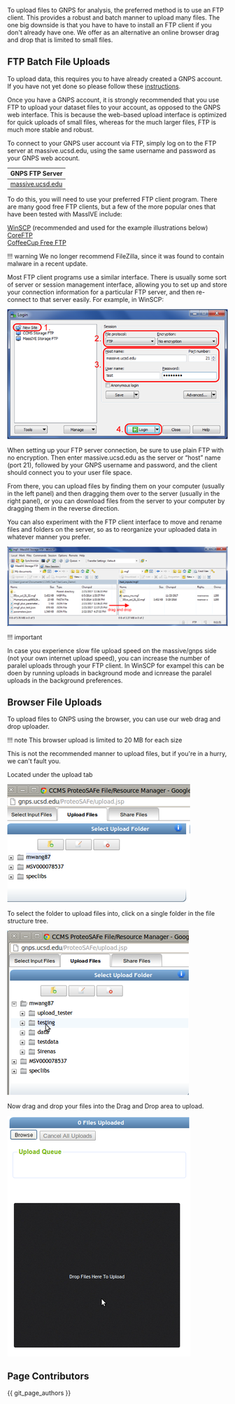 
To upload files to GNPS for analysis, the preferred method is to use an FTP client. This provides a robust and batch manner to upload many files. The one big downside is that you have to have to install an FTP client if you don't already have one. We offer as an alternative an online browser drag and drop that is limited to small files.

## FTP Batch File Uploads

To upload data, this requires you to have already created a GNPS account. If you have not yet done so please follow these [instructions](quickstart.md#create-a-gnps-account).

Once you have a GNPS  account, it is strongly recommended that you use FTP to upload your dataset files to your account, as opposed to the GNPS web interface. This is because the web-based upload interface is optimized for quick uploads of small files, whereas for the much larger files, FTP is much more stable and robust.

To connect to your GNPS user account via FTP, simply log on to the FTP server at massive.ucsd.edu, using the same username and password as your GNPS web account.

| GNPS FTP Server                   |
| ------------------------------------ |
| [massive.ucsd.edu](ftp://massive.ucsd.edu) |

To do this, you will need to use your preferred FTP client program. There are many good free FTP clients, but a few of the more popular ones that have been tested with MassIVE include:

[WinSCP](https://winscp.net/eng/index.php) (recommended and used for the example illustrations below)  
[CoreFTP](http://www.coreftp.com/)  
[CoffeeCup Free FTP](http://www.coffeecup.com/free-ftp/)

!!! warning
    We no longer recommend FileZilla, since it was found to contain malware in a recent update.

Most FTP client programs use a similar interface. There is usually some sort of server or session management interface, allowing you to set up and store your connection information for a particular FTP server, and then re-connect to that server easily. For example, in WinSCP:

![WinSCP_quick_connect_TLS](img/uploader/WinSCP_quick_connect.png)

When setting up your FTP server connection, be sure to use plain FTP with no encryption. Then enter massive.ucsd.edu as the server or “host” name (port 21), followed by your GNPS username and password, and the client should connect you to your user file space.

From there, you can upload files by finding them on your computer (usually in the left panel) and then dragging them over to the server (usually in the right panel), or you can download files from the server to your computer by dragging them in the reverse direction.

You can also experiment with the FTP client interface to move and rename files and folders on the server, so as to reorganize your uploaded data in whatever manner you prefer.

![WinSCP_file_interface](img/uploader/WinSCP_file_interface.png)

!!! important

In case you experience slow file upload speed on the massive/gnps side (not your own internet upload speed), you can increase the number of paralel uploads through your FTP client.
In WinSCP for exampel this can be doen by running uploads in background mode and icnrease the paralel uploads in the background preferences.



## Browser File Uploads

To upload files to GNPS using the browser, you can use our web drag and drop uploader.

!!! note
    This browser upload is limited to 20 MB for each size

This is not the recommended manner to upload files, but if you're in a hurry, we can't fault you.

Located under the upload tab

![img](img/uploader/uploader_tab.png)

To select the folder to upload files into, click on a single folder in the file structure tree.

![img](img/uploader/tree.png)

Now drag and drop your files into the Drag and Drop area to upload.

![img](img/uploader/drag_box.png)


## Page Contributors

{{ git_page_authors }}
